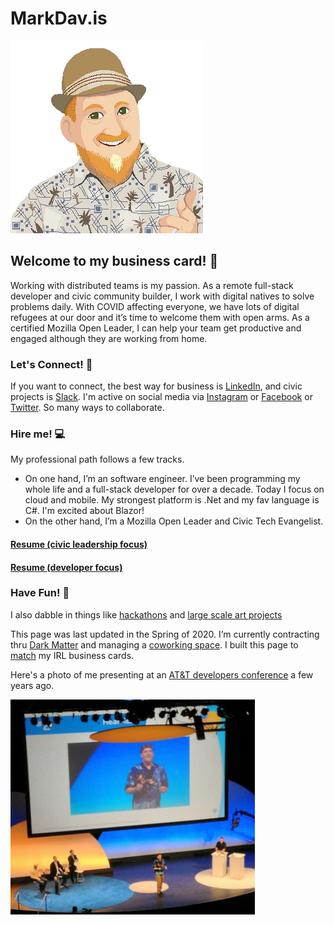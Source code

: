 # MarkDav.is

![me](me-pixel-alpha.png)

## Welcome to my business card! 🎉

Working with distributed teams is my passion.  As a remote full-stack developer and civic community builder, I work with digital natives to solve problems daily.  With COVID affecting everyone, we have lots of digital refugees at our door and it’s time to welcome them with open arms. As a certified Mozilla Open Leader, I can help your team get productive and engaged although they are working from home.

### Let's Connect! 💬

If you want to connect, the best way for business is [LinkedIn](https://www.linkedin.com/in/markdavs/), and civic projects is [Slack](http://eugenetech.slack.com).  I'm active on social media via [Instagram](http://instagram.com/markedavis) or [Facebook](https://www.facebook.com/MarkTheDavis) or [Twitter](https://twitter.com/nohorse). So many ways to collaborate.

### Hire me! 💻
My professional path follows a few tracks.  
- On one hand, I’m an software engineer.  I’ve been programming my whole life and a full-stack developer for over a decade. Today I focus on cloud and mobile. My strongest platform is .Net and my fav language is C#.  I'm excited about Blazor!
- On the other hand, I’m a Mozilla Open Leader and Civic Tech Evangelist.  

#### [Resume (civic leadership focus)](https://github.com/nohorse/markdav-is/raw/master/docs/MED%20Resume%202020%20Dev.pdf)

#### [Resume (developer focus)](https://github.com/nohorse/markdav-is/raw/master/docs/MED%20Resume%202020%20Open%20Program%20Manager.pdf)

### Have Fun! 👑
I also dabble in things like [hackathons](http://openeugenefest.org) and [large scale art projects](http://king-pong.com)

This page was last updated in the Spring of 2020.  I’m currently contracting thru [Dark Matter](http://darkmatter.consulting) and managing a [coworking space](http://codechops.com).  I built this page to [match](http://markdav.is) my IRL business cards.

Here's a photo of me presenting at an [AT&T developers conference](https://www.youtube.com/watch?feature=player_detailpage&v=rwDRFM2hcsY&t=314) a few years ago.

![speaking](Speaking.png)
